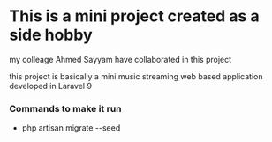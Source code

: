<h1>This is a mini project created as a side hobby</h1>
<p>my colleage Ahmed Sayyam have collaborated in this project</p>
<p>this project is basically a mini music streaming web based application developed in Laravel 9</p>

<h3>Commands to make it run</h3>
<ul>
<li>php artisan migrate --seed</li>
</ul>

